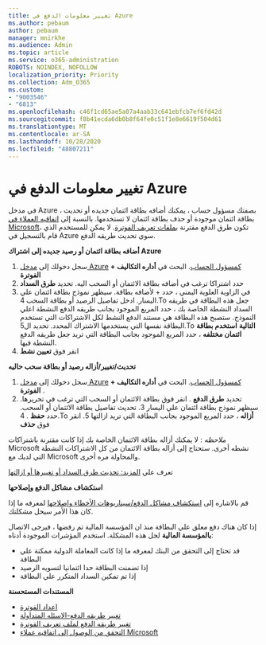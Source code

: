 ```yaml
---
title: تغيير معلومات الدفع في Azure
ms.author: pebaum
author: pebaum
manager: mnirkhe
ms.audience: Admin
ms.topic: article
ms.service: o365-administration
ROBOTS: NOINDEX, NOFOLLOW
localization_priority: Priority
ms.collection: Adm_O365
ms.custom:
- "9003546"
- "6813"
ms.openlocfilehash: c46f1cd65ae5a07a4aab33c641ebfcb7ef6fd42d
ms.sourcegitcommit: f8b41ecda6db0b8f64fe0c51f1e8e6619f504d61
ms.translationtype: MT
ms.contentlocale: ar-SA
ms.lasthandoff: 10/28/2020
ms.locfileid: "48807211"
---
```

# <a name="change-payment-information-in-azure"></a>تغيير معلومات الدفع في Azure

في مدخل Azure ، بصفتك مسؤول حساب ، يمكنك أضافه بطاقة ائتمان جديده أو تحديث بطاقة ائتمان موجودة أو حذف بطاقة ائتمان لا تستخدمها. بالنسبة إلى [اتفاقيه العملاء في Microsoft](https://docs.microsoft.com/azure/billing/billing-how-to-change-credit-card?WT.mc_id=Portal-Microsoft_Azure_Support#check-access-to-a-microsoft-customer-agreement)، تكون طرق الدفع مقترنة [بملفات تعريف الفوترة](https://docs.microsoft.com/azure/billing/billing-how-to-change-credit-card?WT.mc_id=Portal-Microsoft_Azure_Support#change-payment-method-for-a-billing-profile). لا يمكن للمستخدم الذي قام بالتسجيل في Azure سوي تحديث طريقه الدفع.

**أضافه بطاقة ائتمان أو رصيد جديده إلى اشتراك Azure**

1. سجل دخولك إلى [مدخل Azure](https://portal.azure.com/) [كمسؤول الحساب](https://docs.microsoft.com/azure/billing/billing-subscription-transfer?WT.mc_id=Portal-Microsoft_Azure_Support#whoisaa). البحث في **أداره التكاليف + الفوترة**
2. حدد اشتراكا ترغب في أضافه بطاقة الائتمان أو السحب اليه. تحديد **طرق السداد**
3. في الزاوية العلوية اليمني ، حدد + لأضافه بطاقة. سيظهر نموذج بطاقة ائتمان علي اليسار. ادخل تفاصيل الرصيد أو بطاقة السحب 4.To جعل هذه البطاقة في طريقه السداد النشطة الخاصة بك ، حدد المربع الموجود بجانب طريقه الدفع النشطة اعلي النموذج. ستصبح هذه البطاقة هي مستند الدفع النشط لكل الاشتراكات التي تستخدم البطاقة نفسها التي يستخدمها الاشتراك المحدد. تحديد ال5.To **التالية** **استخدم بطاقة ائتمان مختلفه** ، حدد المربع الموجود بجانب البطاقة التي تريد جعل طريقه الدفع النشطة فيها.
6. انقر فوق **تعيين نشط**

**تحديث/تغيير/أزاله رصيد أو بطاقة سحب حاليه**

1. سجل دخولك إلى [مدخل Azure](https://portal.azure.com/) [كمسؤول الحساب](https://docs.microsoft.com/azure/billing/billing-subscription-transfer?WT.mc_id=Portal-Microsoft_Azure_Support#whoisaa). البحث في **أداره التكاليف + الفوترة** .
2. تحديد **طرق الدفع** . انقر فوق بطاقة الائتمان أو السحب التي ترغب في تحريرها. سيظهر نموذج بطاقة ائتمان علي اليسار 3. تحديث تفاصيل بطاقة الائتمان أو السحب. حدد **حفظ** .
4.To **أزاله** ، حدد المربع الموجود بجانب البطاقة التي تريد ازالتها 5. انقر فوق **حذف**

_ملاحظه_ : لا يمكنك أزاله بطاقة الائتمان الخاصة بك إذا كانت مقترنة باشتراكات Microsoft نشطه أخرى. ستحتاج إلى أزاله بطاقة الائتمان من كل الاشتراكات النشطة التي لديك مع Microsoft والمحاولة مره أخرى.

تعرف علي [المزيد: تحديث طرق السداد أو تغييرها أو ازالتها](https://docs.microsoft.com/azure/billing/billing-how-to-change-credit-card?WT.mc_id=Portal-Microsoft_Azure_Support)

**استكشاف مشاكل الدفع وإصلاحها**

قم بالاشاره إلى [استكشاف مشاكل الدفع/سيناريوهات الأخطاء وإصلاحها](https://support.microsoft.com/help/4505172/troubleshooting-payment-issues) لمعرفه ما إذا كان هذا الأمر سيحل مشكلتك.

إذا كان هناك دفع معلق علي البطاقة منذ ان المؤسسة المالية تم رفضها ، فيرجى الاتصال **بالمؤسسة المالية** لحل هذه المشكلة. استخدم المؤشرات الموجودة أدناه:

- قد تحتاج إلى التحقق من البنك لمعرفه ما إذا كانت المعاملة الدولية ممكنة علي البطاقة
- إذا تضمنت البطاقة حدا ائتمانيا لتسويه الرصيد
- إذا تم تمكين السداد المتكرر علي البطاقة

**المستندات المستحسنة**

- [اعداد الفوترة](https://azure.microsoft.com/pricing/invoicing/)
- [تغيير طريقه الدفع-الاسئله المتداولة](https://docs.microsoft.com/azure/billing/billing-how-to-change-credit-card?WT.mc_id=Portal-Microsoft_Azure_Support#frequently-asked-questions)
- [تغيير طريقه الدفع لملف تعريف الفوترة](https://docs.microsoft.com/azure/billing/billing-how-to-change-credit-card?WT.mc_id=Portal-Microsoft_Azure_Support#change-payment-method-for-a-billing-profile)
- [التحقق من الوصول إلى اتفاقيه عملاء Microsoft](https://docs.microsoft.com/azure/billing/billing-how-to-change-credit-card?WT.mc_id=Portal-Microsoft_Azure_Support#check-access-to-a-microsoft-customer-agreement)